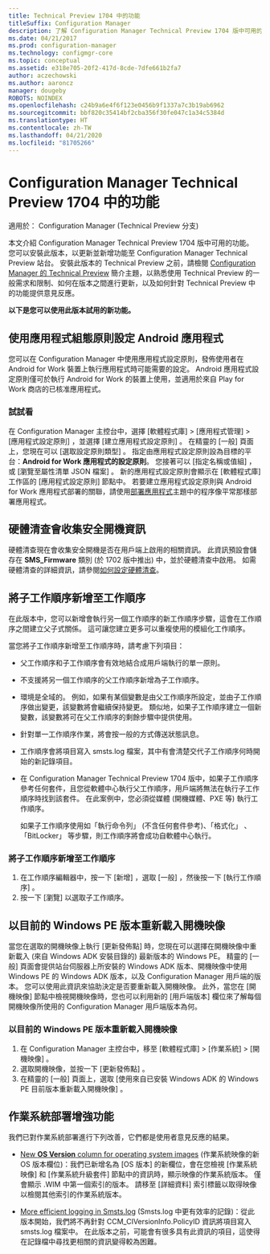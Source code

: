 ```yaml
---
title: Technical Preview 1704 中的功能
titleSuffix: Configuration Manager
description: 了解 Configuration Manager Technical Preview 1704 版中可用的功能。
ms.date: 04/21/2017
ms.prod: configuration-manager
ms.technology: configmgr-core
ms.topic: conceptual
ms.assetid: e318e705-20f2-417d-8cde-7dfe661b2fa7
author: aczechowski
ms.author: aaroncz
manager: dougeby
ROBOTS: NOINDEX
ms.openlocfilehash: c24b9a6e4f6f123e0456b9f1337a7c3b19ab6962
ms.sourcegitcommit: bbf820c35414bf2cba356f30fe047c1a34c5384d
ms.translationtype: HT
ms.contentlocale: zh-TW
ms.lasthandoff: 04/21/2020
ms.locfileid: "81705266"
---
```

# <a name="capabilities-in-technical-preview-1704-for-configuration-manager"></a>Configuration Manager Technical Preview 1704 中的功能

適用於：  Configuration Manager (Technical Preview 分支)

本文介紹 Configuration Manager Technical Preview 1704 版中可用的功能。 您可以安裝此版本，以更新並新增功能至 Configuration Manager Technical Preview 站台。 安裝此版本的 Technical Preview 之前，請檢閱 [Configuration Manager 的 Technical Preview](../../core/get-started/technical-preview.md) 簡介主題，以熟悉使用 Technical Preview 的一般需求和限制、如何在版本之間進行更新，以及如何針對 Technical Preview 中的功能提供意見反應。    


**以下是您可以使用此版本試用的新功能。**  

## <a name="configure-android-apps-with-app-configuration-policies"></a>使用應用程式組態原則設定 Android 應用程式
您可以在 Configuration Manager 中使用應用程式設定原則，發佈使用者在 Android for Work 裝置上執行應用程式時可能需要的設定。 Android 應用程式設定原則僅可於執行 Android for Work 的裝置上使用，並適用於來自 Play for Work 商店的已核准應用程式。

### <a name="try-it-out"></a>試試看                 

在 Configuration Manager 主控台中，選擇 [軟體程式庫]   > [應用程式管理]   > [應用程式設定原則]  ，並選擇 [建立應用程式設定原則]  。 在精靈的 [一般]  頁面上，您現在可以 [選取設定原則類型]  。 指定由應用程式設定原則設為目標的平台：**Android for Work 應用程式的設定原則**。 您接著可以 [指定名稱或值組]  ，或 [瀏覽至屬性清單 JSON 檔案]  。 新的應用程式設定原則會顯示在 [軟體程式庫]  工作區的 [應用程式設定原則]  節點中。 若要建立應用程式設定原則與 Android for Work 應用程式部署的關聯，請使用[部署應用程式](../../apps/deploy-use/deploy-applications.md)主題中的程序像平常那樣部署應用程式。

## <a name="hardware-inventory-collects-secure-boot-information"></a>硬體清查會收集安全開機資訊
硬體清查現在會收集安全開機是否在用戶端上啟用的相關資訊。 此資訊預設會儲存在 **SMS_Firmware** 類別 (於 1702 版中推出) 中，並於硬體清查中啟用。 如需硬體清查的詳細資訊，請參閱[如何設定硬體清查](../clients/manage/inventory/configure-hardware-inventory.md)。

## <a name="add-child-task-sequences-to-a-task-sequence"></a>將子工作順序新增至工作順序
在此版本中，您可以新增會執行另一個工作順序的新工作順序步驟，這會在工作順序之間建立父子式關係。 這可讓您建立更多可以重複使用的模組化工作順序。  

當您將子工作順序新增至工作順序時，請考慮下列項目：

- 父工作順序和子工作順序會有效地結合成用戶端執行的單一原則。
- 不支援將另一個工作順序的父工作順序新增為子工作順序。
- 環境是全域的。 例如，如果有某個變數是由父工作順序所設定，並由子工作順序做出變更，該變數將會繼續保持變更。 類似地，如果子工作順序建立一個新變數，該變數將可在父工作順序的剩餘步驟中提供使用。
- 針對單一工作順序作業，將會按一般的方式傳送狀態訊息。
- 工作順序會將項目寫入 smsts.log 檔案，其中有會清楚交代子工作順序何時開始的新記錄項目。
- 在 Configuration Manager Technical Preview 1704 版中，如果子工作順序參考任何套件，且您從軟體中心執行父工作順序，用戶端將無法在執行子工作順序時找到該套件。 在此案例中，您必須從媒體 (開機媒體、PXE 等) 執行工作順序。  

    如果子工作順序使用如「執行命令列」  (不含任何套件參考)、「格式化」  、「BitLocker」  等步驟，則工作順序將會成功自軟體中心執行。

### <a name="to-add-a-child-task-sequence-to-a-task-sequence"></a>將子工作順序新增至工作順序
1. 在工作順序編輯器中，按一下 [新增]  ，選取 [一般]  ，然後按一下 [執行工作順序]  。
2. 按一下 [瀏覽]  以選取子工作順序。  

## <a name="reload-boot-images-with-current-windows-pe-version"></a>以目前的 Windows PE 版本重新載入開機映像
當您在選取的開機映像上執行 [更新發佈點]  時，您現在可以選擇在開機映像中重新載入 (來自 Windows ADK 安裝目錄的) 最新版本的 Windows PE。 精靈的 [一般]  頁面會提供站台伺服器上所安裝的 Windows ADK 版本、開機映像中使用 Windows PE 的 Windows ADK 版本，以及 Configuration Manager 用戶端的版本。 您可以使用此資訊來協助決定是否要重新載入開機映像。 此外，當您在 [開機映像]  節點中檢視開機映像時，您也可以利用新的 [用戶端版本]  欄位來了解每個開機映像所使用的 Configuration Manager 用戶端版本為何。

### <a name="to-reload-a-boot-image-with-the-current-windows-pe-version"></a>以目前的 Windows PE 版本重新載入開機映像

1. 在 Configuration Manager 主控台中，移至 [軟體程式庫]   > [作業系統]   > [開機映像]  。
2. 選取開機映像，並按一下 [更新發佈點]  。
3. 在精靈的 [一般]  頁面上，選取 [使用來自已安裝 Windows ADK 的 Windows PE 目前版本重新載入開機映像]  。

## <a name="improvements-to-operating-system-deployment"></a>作業系統部署增強功能
我們已對作業系統部署進行下列改善，它們都是使用者意見反應的結果。

- [New **OS Version** column for operating system images](https://configurationmanager.uservoice.com/forums/300492-ideas/suggestions/17558407-add-a-column-to-the-operating-system-images-node-f) (作業系統映像的新 OS 版本欄位)：我們已新增名為 [OS 版本]  的新欄位，會在您檢視 [作業系統映像]  和 [作業系統升級套件]  節點中的資訊時，顯示映像的作業系統版本。 僅會顯示 .WIM 中第一個索引的版本。 請移至 [詳細資料]  索引標籤以取得映像以檢閱其他索引的作業系統版本。

- [More efficient logging in Smsts.log](https://configurationmanager.uservoice.com/forums/300492-ideas/suggestions/16791919-stop-filling-smsts-log-with-useless) (Smsts.log 中更有效率的記錄)：從此版本開始，我們將不再針對 CCM_CIVersionInfo.PolicyID 資訊將項目寫入 smsts.log 檔案中。 在此版本之前，可能會有很多具有此資訊的項目，這使得在記錄檔中尋找更相關的資訊變得較為困難。
